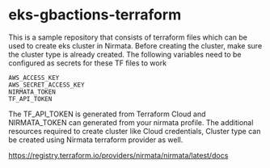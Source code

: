 # eks-gbactions-terraform

This is a sample repository that consists of terraform files which can be used to create eks cluster in Nirmata. Before creating the cluster, make sure the cluster type is already created. The following variables need to be configured as secrets for these TF files to work

```
AWS_ACCESS_KEY
AWS_SECRET_ACCESS_KEY
NIRMATA_TOKEN
TF_API_TOKEN
```

The TF_API_TOKEN is generated from Terraform Cloud and NIRMATA_TOKEN can generated from your nirmata profile. The additional resources required to create cluster like Cloud credentials, Cluster type can be created using Nirmata terraform provider as well. 

https://registry.terraform.io/providers/nirmata/nirmata/latest/docs
